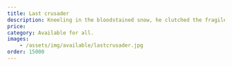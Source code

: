 ```yaml
---
title: Last crusader
description: Kneeling in the bloodstained snow, he clutched the fragile stem of a lone snowdrop. Something still dared to live. With a weary sigh, he bowed his head, knowing he would not. He placed it on his fallen brother. A war that never ends. A life that has no begining. 
price: 
category: Available for all.
images: 
    - /assets/img/available/lastcrusader.jpg
order: 15000
---
```

